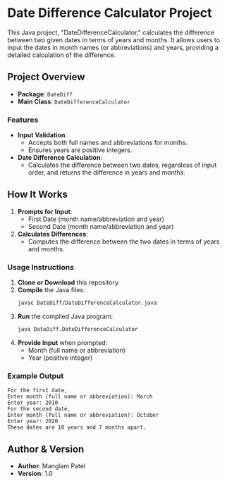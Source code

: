 # Date Difference Calculator Project

This Java project, "DateDifferenceCalculator," calculates the difference between two given dates in terms of years and months. It allows users to input the dates in month names (or abbreviations) and years, providing a detailed calculation of the difference.

## Project Overview

- **Package**: `DateDiff`
- **Main Class**: `DateDifferenceCalculator`

### Features

- **Input Validation**:
  - Accepts both full names and abbreviations for months.
  - Ensures years are positive integers.
- **Date Difference Calculation**:
  - Calculates the difference between two dates, regardless of input order, and returns the difference in years and months.

## How It Works

1. **Prompts for Input**:
   - First Date (month name/abbreviation and year)
   - Second Date (month name/abbreviation and year)
2. **Calculates Differences**:
   - Computes the difference between the two dates in terms of years and months.

### Usage Instructions

1. **Clone or Download** this repository.
2. **Compile** the Java files:
   ```bash
   javac DateDiff/DateDifferenceCalculator.java
   ```
3. **Run** the compiled Java program:
   ```bash
   java DateDiff.DateDifferenceCalculator
   ```
4. **Provide Input** when prompted:
   - Month (full name or abbreviation)
   - Year (positive integer)

### Example Output

```
For the first date,
Enter month (full name or abbreviation): March
Enter year: 2010
For the second date,
Enter month (full name or abbreviation): October
Enter year: 2020
These dates are 10 years and 7 months apart.
```

## Author & Version

- **Author**: Manglam Patel
- **Version**: 1.0
